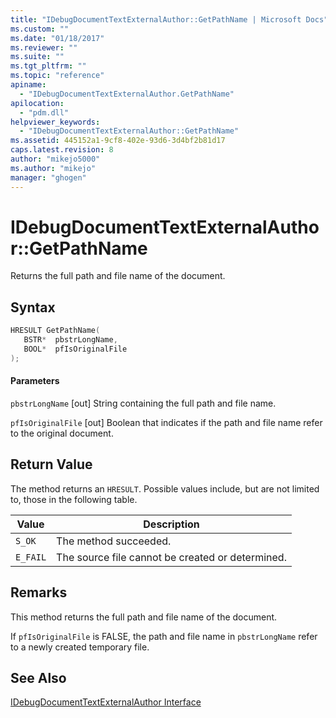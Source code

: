 ```yaml
---
title: "IDebugDocumentTextExternalAuthor::GetPathName | Microsoft Docs"
ms.custom: ""
ms.date: "01/18/2017"
ms.reviewer: ""
ms.suite: ""
ms.tgt_pltfrm: ""
ms.topic: "reference"
apiname:
  - "IDebugDocumentTextExternalAuthor.GetPathName"
apilocation:
  - "pdm.dll"
helpviewer_keywords:
  - "IDebugDocumentTextExternalAuthor::GetPathName"
ms.assetid: 445152a1-9cf8-402e-93d6-3d4bf2b81d17
caps.latest.revision: 8
author: "mikejo5000"
ms.author: "mikejo"
manager: "ghogen"
---
```

# IDebugDocumentTextExternalAuthor::GetPathName
Returns the full path and file name of the document.

## Syntax

```cpp
HRESULT GetPathName(
   BSTR*  pbstrLongName,
   BOOL*  pfIsOriginalFile
);
```

#### Parameters
 `pbstrLongName`
 [out] String containing the full path and file name.

 `pfIsOriginalFile`
 [out] Boolean that indicates if the path and file name refer to the original document.

## Return Value
 The method returns an `HRESULT`. Possible values include, but are not limited to, those in the following table.

|Value|Description|
|-----------|-----------------|
|`S_OK`|The method succeeded.|
|`E_FAIL`|The source file cannot be created or determined.|

## Remarks
 This method returns the full path and file name of the document.

 If `pfIsOriginalFile` is FALSE, the path and file name in `pbstrLongName` refer to a newly created temporary file.

## See Also
 [IDebugDocumentTextExternalAuthor Interface](../../winscript/reference/idebugdocumenttextexternalauthor-interface.md)